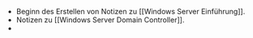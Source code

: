 - Beginn des Erstellen von Notizen zu [[Windows Server Einführung]].
- Notizen zu [[Windows Server Domain Controller]].
-